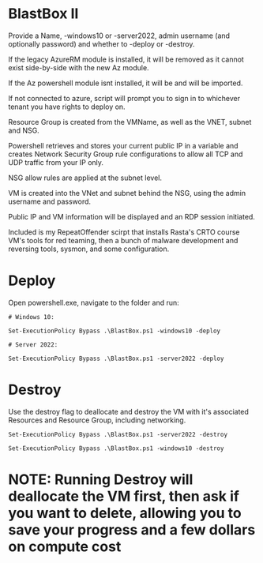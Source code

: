 # BlastBox II

Provide a Name, -windows10 or -server2022, admin username (and optionally password) and whether to -deploy or -destroy.

If the legacy AzureRM module is installed, it will be removed as it cannot exist side-by-side with the new Az module.

If the Az powershell module isnt installed, it will be and will be imported.

If not connected to azure, script will prompt you to sign in to whichever tenant you have rights to deploy on.

Resource Group is created from the VMName, as well as the VNET, subnet and NSG.

Powershell retrieves and stores your current public IP in a variable and creates Network Security Group rule configurations to allow all TCP and UDP traffic from your IP only.

NSG allow rules are applied at the subnet level.

VM is created into the VNet and subnet behind the NSG, using the admin username and password.

Public IP and VM information will be displayed and an RDP session initiated.

Included is my RepeatOffender scirpt that installs Rasta's CRTO course VM's tools for red teaming, then a bunch of malware development and reversing tools, sysmon, and some configuration.

# Deploy
Open powershell.exe, navigate to the folder and run:

```
# Windows 10:

Set-ExecutionPolicy Bypass .\BlastBox.ps1 -windows10 -deploy
 
# Server 2022:

Set-ExecutionPolicy Bypass .\BlastBox.ps1 -server2022 -deploy
```

# Destroy
Use the destroy flag to deallocate and destroy the VM with it's associated Resources and Resource Group, including networking.
```
Set-ExecutionPolicy Bypass .\BlastBox.ps1 -server2022 -destroy

Set-ExecutionPolicy Bypass .\BlastBox.ps1 -windows10 -destroy
```
# NOTE: Running Destroy will deallocate the VM first, then ask if you want to delete, allowing you to save your progress and a few dollars on compute cost

